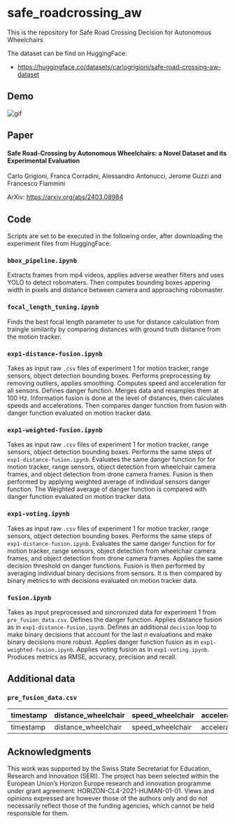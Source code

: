 # safe_roadcrossing_aw
This is the repository for Safe Road Crossing Decision for Autonomous Wheelchairs

The dataset can be find on HuggingFace:
- https://huggingface.co/datasets/carlogrigioni/safe-road-crossing-aw-dataset

## Demo
![gif](animation.gif)

## Paper
#### Safe Road-Crossing by Autonomous Wheelchairs: a Novel Dataset and its Experimental Evaluation
Carlo Grigioni, Franca Corradini, Alessandro Antonucci, Jerome Guzzi and Francesco Flammini

ArXiv: https://arxiv.org/abs/2403.08984

## Code
Scripts are set to be executed in the following order, after downloading the experiment files from HuggingFace:
### `bbox_pipeline.ipynb`
Extracts frames from mp4 videos, applies adverse weather filters and uses YOLO to detect robomaters. Then computes bounding boxes appering width in pixels and distance between camera and approaching robomaster.
### `focal_length_tuning.ipynb`
Finds the best focal length parameter to use for distance calculation from traingle similarity by comparing distances with ground truth distance from the motion tracker.
### `exp1-distance-fusion.ipynb`
Takes as input raw `.csv` files of experiment 1 for motion tracker, range sensors, object detection bounding boxes. Performs preprocessing by removing outliers, applies smoothing. Computes speed and acceleration for all sensors. Defines danger function. Merges data and resamples them at 100 Hz. Information fusion is done at the level of distances, then calculates speeds and accelerations. Then compares danger function from fusion with danger function evaluated on motion tracker data.
### `exp1-weighted-fusion.ipynb`
Takes as input raw `.csv` files of experiment 1 for motion tracker, range sensors, object detection bounding boxes. Performs the same steps of `exp1-distance-fusion.ipynb`. Evaluates the same danger function for for motion tracker, range sensors, object detection from wheelchair camera frames, and object detection from drone camera frames. Fusion is then performed by applying weighted average of individual sensors danger function. The Weighted average of danger function is compared with danger function evaluated on motion tracker data.
### `exp1-voting.ipynb`
Takes as input raw `.csv` files of experiment 1 for motion tracker, range sensors, object detection bounding boxes. Performs the same steps of `exp1-distance-fusion.ipynb`. Evaluates the same danger function for for motion tracker, range sensors, object detection from wheelchair camera frames, and object detection from drone camera frames. Applies the same decision threshold on danger functions. Fusion is then performed by averaging individual binary decisions from sensors. It is then compared by binary metrics to with decisions evaluated on motion tracker data.
### `fusion.ipynb`
Takes as input preprocessed and sincronized data for experiment 1 from `pre_fusion_data.csv`. Defines the danger function.
Applies distance fusion as in `exp1-distance-fusion.ipynb`. Defines an additional `decision` loop to make binary decisions that account for the last $n$ evaluations and make binary decisions more robust.
Applies danger function fusion as in `exp1-weighted-fusion.ipynb`.
Applies voting fusion as in `exp1-voting.ipynb`. Produces metrics as RMSE, accuracy, precision and recall.
## Additional data
### `pre_fusion_data.csv`
| timestamp | distance_wheelchair | speed_wheelchair | acceleration_wheelchair | distance_tracker | speed_tracker | acceleration_tracker | danger_tracker | distance_drone | speed_drone | acceleration_drone | distance_range | speed_range | acceleration_range | wheelchair_data |drone_data | tracker_data | range_data |
| ----- | ----- | ----- | ----- | ----- | ----- | ----- | ----- | ----- | ----- | ----- | ----- | ----- | ----- | ----- | ----- | ----- | ----- |
| timestamp | distance_wheelchair | speed_wheelchair | acceleration_wheelchair | distance_tracker | speed_tracker | acceleration_tracker | danger_tracker | distance_drone | speed_drone | acceleration_drone | distance_range | speed_range | acceleration_range | wheelchair_data |drone_data | tracker_data | range_data |

## Acknowledgments
This work was supported by the Swiss State Secretariat for Education,
Research and lnnovation (SERI). The project has been selected within the
European Union’s Horizon Europe research and innovation programme under grant
agreement: HORIZON-CL4-2021-HUMAN-01-01. Views and opinions expressed are
however those of the authors only and do not necessarily reflect those of the funding
agencies, which cannot be held responsible for them.
